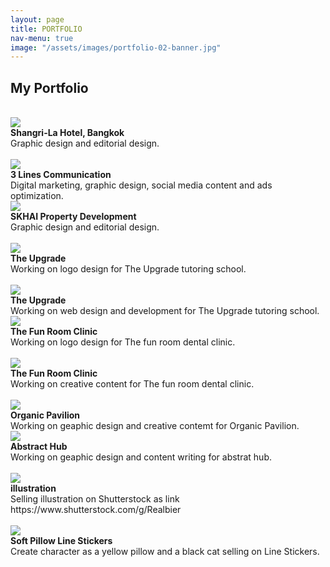 ```yaml
---
layout: page
title: PORTFOLIO
nav-menu: true
image: "/assets/images/portfolio-02-banner.jpg"
---
```


<div id="main" class="alt">
    <!-- One -->
    <section id="one">
        <div class="inner text-black">
            <h1 class="text-color-main text-no-margin">My Portfolio</h1>
            <br>
            <div class="container">
                <a href="/shangri-la.html">
                    <img src="./assets/images/shangrila-cover-1600x800px.jpg" class="image">
                </a>
                <div class="middle">
                    <div class="text text-weight-main">
                        <strong>Shangri-La Hotel, Bangkok</strong>
                    </div>
                    <div classs="text">
                        Graphic design and editorial design.
                    </div>
                </div>
            </div>
            <br>
            <div class="row">
                <div class="6u 12u$(small)">
                    <div class="container">
                        <a href="/3line.html">
                            <img src="./assets/images/3lines-cover-800x800px.jpg" class="image">
                        </a>
                        <div class="middle">
                            <div class="text text-weight-main">
                                <strong>3 Lines Communication</strong>
                            </div>
                            <div classs="text">
                                Digital marketing, graphic design, social media content and ads optimization.
                            </div>
                        </div>
                    </div>
                </div>
                <div class="6u$ 12u$(small)">
                    <div class="container">
                    <a href="/skhai.html">
                        <img src="./assets/images/Skhai-Cover.png" class="image">
                        </a>
                        <div class="middle">
                            <div class="text">
                                <strong>SKHAI Property Development</strong>
                            </div>
                            <div classs="text">
                                Graphic design and editorial design.
                            </div>
                        </div>
                    </div>
                </div>
            </div>
            <br />
            <div class="container">
            <a href="/the-upgrade-logo.html">
                <img src="./assets/images/the-upgrade-cover-1600x800px.jpg" class="image">
                </a>
                <div class="middle">
                    <div class="text text-weight-main">
                        <strong>The Upgrade</strong>
                    </div>
                    <div classs="text">
                        Working on logo design for The Upgrade tutoring school.
                    </div>
                </div>
            </div>
            <br>
            <div class="row">
                <div class="6u 12u$(small)">
                    <div class="container">
                    <a href="/the-upgrade-website.html">
                        <img src="./assets/images/the-upgrade-website-cover-800x800px.jpg" class="image">
                        </a>
                        <div class="middle">
                            <div class="text text-weight-main">
                                <strong>The Upgrade</strong>
                            </div>
                            <div classs="text">
                                Working on web design and development for The Upgrade tutoring school.
                            </div>
                        </div>
                    </div>
                </div>
                <div class="6u$ 12u$(small)">
                    <div class="container">
                    <a href="/the-funroom-logo.html">
                        <img src="./assets/images/the-fun-social-media-cover-800x800px.jpg" class="image">
                        </a>
                        <div class="middle">
                            <div class="text">
                                <strong>The Fun Room Clinic</strong>
                            </div>
                            <div classs="text">
                                Working on logo design for The fun room dental clinic.
                            </div>
                        </div>
                    </div>
                </div>
            </div>
            <br>
            <div class="container">
                <a href="/the-funroom-website.html">
                <img src="./assets/images/the-fun-room-cover-1600x800px.jpg" class="image">
                </a>
                <div class="middle">
                    <div class="text text-weight-main">
                        <strong>The Fun Room Clinic</strong>
                    </div>
                    <div classs="text">
                        Working on creative content for The fun room dental clinic.
                    </div>
                </div>
            </div>
            <br>
            <div class="row">
                <div class="6u 12u$(small)">
                    <div class="container">
                        <img src="./assets/images/organic-pavilion-cover-800x800px.jpg" class="image">
                        <div class="middle">
                            <div class="text text-weight-main">
                                <strong>Organic Pavilion</strong>
                            </div>
                            <div classs="text">
                                Working on geaphic design and creative contemt for Organic Pavilion.
                            </div>
                        </div>
                    </div>
                </div>
                <div class="6u$ 12u$(small)">
                    <div class="container">
                        <img src="./assets/images/abstract-hub--cover-800x800px.jpg" class="image">
                        <div class="middle">
                            <div class="text">
                                <strong>Abstract Hub</strong>
                            </div>
                            <div classs="text">
                                Working on geaphic design and content writing for abstrat hub.
                            </div>
                        </div>
                    </div>
                </div>
            </div>
            <br>
            <div class="container">
                <img src="./assets/images/port-cover-1600x800px.jpg" class="image">
                <div class="middle">
                    <div class="text text-weight-main">
                        <strong>illustration</strong>
                    </div>
                    <div classs="text">
                        Selling illustration on Shutterstock as link https://www.shutterstock.com/g/Realbier
                    </div>
                </div>
            </div>
            <br>
            <div class="row">
                <div class="6u 12u$(small)">
                    <div class="container">
                        <img src="./assets/images/soft-pillow-cover-800x800px.jpg" class="image">
                        <div class="middle">
                            <div class="text text-weight-main">
                                <strong>Soft Pillow Line Stickers</strong>
                            </div>
                            <div classs="text">
                                Create character as a yellow pillow and a black cat selling on Line Stickers.
                            </div>
                        </div>
                    </div>
                </div>
            </div>
            <br>
        </div>
    </section>
</div>